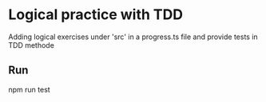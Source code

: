 # Logical practice with TDD

Adding logical exercises under 'src' in a progress.ts file and provide tests in TDD methode

## Run

npm run test